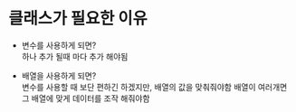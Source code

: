 # 클래스가 필요한 이유

- 변수를 사용하게 되면? <br>
    하나 추가 될때 마다 추가 해야됨

- 배열을 사용하게 되면? <br>
    변수를 사용할 때 보단 편하긴 하겠지만, 배열의 값을 맞춰줘야함
    배열이 여러개면 그 배열에 맞게 데이터를 조작 해줘야함